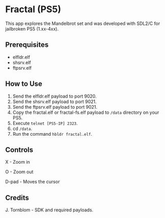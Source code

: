 # Fractal (PS5)

This app explores the Mandelbrot set and was developed with SDL2/C for jailbroken PS5 (1.xx-4xx).

## Prerequisites
- elfldr.elf
- shsrv.elf
- ftpsrv.elf

## How to Use
1. Send the elfldr.elf payload to port 9020.
2. Send the shsrv.elf payload to port 9021.
3. Send the ftpsrv.elf payload to port 9021.
4. Copy the fractal.elf or fractal-fs.elf payload to `/data` directory on your PS5.
5. Execute `telnet [PS5-IP] 2323`.
6. cd `/data`.
6. Run the command `hbldr fractal.elf`.

## Controls

X - Zoom in

O - Zoom out

D-pad - Moves the cursor


## Credits
J. Tornblom - SDK and required payloads.
